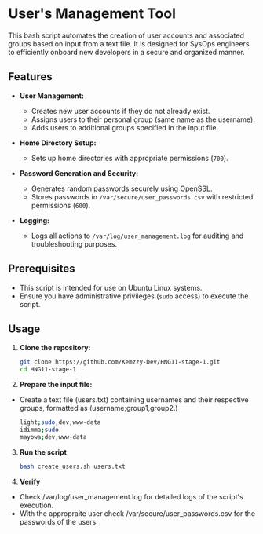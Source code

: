 # User's Management Tool

This bash script automates the creation of user accounts and associated groups based on input from a text file. It is designed for SysOps engineers to efficiently onboard new developers in a secure and organized manner.

## Features

- **User Management:**
  - Creates new user accounts if they do not already exist.
  - Assigns users to their personal group (same name as the username).
  - Adds users to additional groups specified in the input file.

- **Home Directory Setup:**
  - Sets up home directories with appropriate permissions (`700`).

- **Password Generation and Security:**
  - Generates random passwords securely using OpenSSL.
  - Stores passwords in `/var/secure/user_passwords.csv` with restricted permissions (`600`).

- **Logging:**
  - Logs all actions to `/var/log/user_management.log` for auditing and troubleshooting purposes.

## Prerequisites

- This script is intended for use on Ubuntu Linux systems.
- Ensure you have administrative privileges (`sudo` access) to execute the script.

## Usage

1. **Clone the repository:**

   ```bash
   git clone https://github.com/Kemzzy-Dev/HNG11-stage-1.git
   cd HNG11-stage-1

2. **Prepare the input file:**

- Create a text file (users.txt) containing usernames and their respective groups, formatted as (username;group1,group2.)

    ```bash
    light;sudo,dev,www-data
    idimma;sudo
    mayowa;dev,www-data

3. **Run the script**

    ```bash
    bash create_users.sh users.txt

4. **Verify**

- Check /var/log/user_management.log for detailed logs of the script's execution.
- With the appropraite user check /var/secure/user_passwords.csv for the passwords of the users